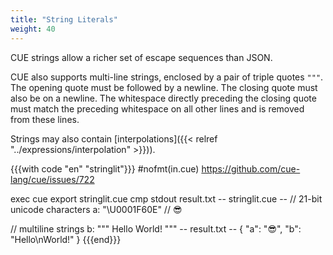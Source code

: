 ```yaml
---
title: "String Literals"
weight: 40
---
```


CUE strings allow a richer set of escape sequences than JSON.

CUE also supports multi-line strings, enclosed by a pair of triple quotes `"""`.
The opening quote must be followed by a newline.
The closing quote must also be on a newline.
The whitespace directly preceding the closing quote must match the preceding
whitespace on all other lines and is removed from these lines.

Strings may also contain
[interpolations]({{< relref "../expressions/interpolation" >}})).


{{{with code "en" "stringlit"}}}
#nofmt(in.cue) https://github.com/cue-lang/cue/issues/722

exec cue export stringlit.cue
cmp stdout result.txt
-- stringlit.cue --
// 21-bit unicode characters
a: "\U0001F60E" // 😎

// multiline strings
b: """
	Hello
	World!
	"""
-- result.txt --
{
    "a": "😎",
    "b": "Hello\nWorld!"
}
{{{end}}}
